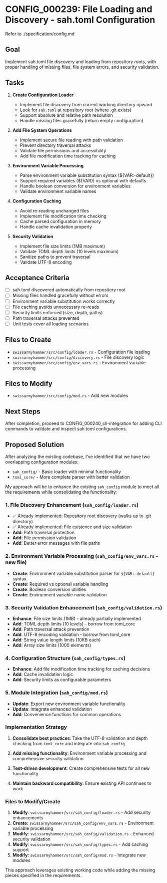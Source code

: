 # CONFIG_000239: File Loading and Discovery - sah.toml Configuration

Refer to ./specification/config.md

## Goal

Implement sah.toml file discovery and loading from repository roots, with proper handling of missing files, file system errors, and security validation.

## Tasks

1. **Create Configuration Loader**
   - Implement file discovery from current working directory upward
   - Look for `sah.toml` at repository root (where .git exists)
   - Support absolute and relative path resolution
   - Handle missing files gracefully (return empty configuration)

2. **Add File System Operations**
   - Implement secure file reading with path validation
   - Prevent directory traversal attacks
   - Validate file permissions and accessibility
   - Add file modification time tracking for caching

3. **Environment Variable Processing**
   - Parse environment variable substitution syntax (${VAR:-default})
   - Support required variables (${VAR}) vs optional with defaults
   - Handle boolean conversion for environment variables
   - Validate environment variable names

4. **Configuration Caching**
   - Avoid re-reading unchanged files
   - Implement file modification time checking
   - Cache parsed configuration in memory
   - Handle cache invalidation properly

5. **Security Validation**
   - Implement file size limits (1MB maximum)
   - Validate TOML depth limits (10 levels maximum)
   - Sanitize paths to prevent traversal
   - Validate UTF-8 encoding

## Acceptance Criteria

- [ ] sah.toml discovered automatically from repository root
- [ ] Missing files handled gracefully without errors
- [ ] Environment variable substitution works correctly
- [ ] File caching avoids unnecessary re-reads
- [ ] Security limits enforced (size, depth, paths)
- [ ] Path traversal attacks prevented
- [ ] Unit tests cover all loading scenarios

## Files to Create

- `swissarmyhammer/src/config/loader.rs` - Configuration file loading
- `swissarmyhammer/src/config/discovery.rs` - File discovery logic
- `swissarmyhammer/src/config/env_vars.rs` - Environment variable processing

## Files to Modify

- `swissarmyhammer/src/config/mod.rs` - Add new modules

## Next Steps

After completion, proceed to CONFIG_000240_cli-integration for adding CLI commands to validate and inspect sah.toml configurations.
## Proposed Solution

After analyzing the existing codebase, I've identified that we have two overlapping configuration modules:
- `sah_config/` - Basic loader with minimal functionality  
- `toml_core/` - More complete parser with better validation

My approach will be to enhance the existing `sah_config` module to meet all the requirements while consolidating the functionality:

### 1. File Discovery Enhancement (`sah_config/loader.rs`)
- ✅ Already implemented: Repository root discovery (walks up to .git directory)
- ✅ Already implemented: File existence and size validation
- **Add**: Path traversal protection
- **Add**: File permission validation
- **Add**: Better error messages with file paths

### 2. Environment Variable Processing (`sah_config/env_vars.rs` - new file)
- **Create**: Environment variable substitution parser for `${VAR:-default}` syntax
- **Create**: Required vs optional variable handling  
- **Create**: Boolean conversion utilities
- **Create**: Environment variable name validation

### 3. Security Validation Enhancement (`sah_config/validation.rs`)
- **Enhance**: File size limits (1MB) - already partially implemented
- **Add**: TOML depth limits (10 levels) - borrow from toml_core
- **Add**: Path traversal attack prevention
- **Add**: UTF-8 encoding validation - borrow from toml_core
- **Add**: String value length limits (10KB each)
- **Add**: Array size limits (1000 elements)

### 4. Configuration Structure (`sah_config/types.rs`)
- **Enhance**: Add file modification time tracking for caching decisions
- **Add**: Cache invalidation logic
- **Add**: Security limits as configurable parameters

### 5. Module Integration (`sah_config/mod.rs`)
- **Update**: Export new environment variable functionality
- **Update**: Integrate enhanced validation
- **Add**: Convenience functions for common operations

### Implementation Strategy

1. **Consolidate best practices**: Take the UTF-8 validation and depth checking from `toml_core` and integrate into `sah_config`

2. **Add missing functionality**: Environment variable processing and comprehensive security validation

3. **Test-driven development**: Create comprehensive tests for all new functionality

4. **Maintain backward compatibility**: Ensure existing API continues to work

### Files to Modify/Create

1. **Modify**: `swissarmyhammer/src/sah_config/loader.rs` - Add security enhancements
2. **Create**: `swissarmyhammer/src/sah_config/env_vars.rs` - Environment variable processing  
3. **Modify**: `swissarmyhammer/src/sah_config/validation.rs` - Enhanced security validation
4. **Modify**: `swissarmyhammer/src/sah_config/types.rs` - Add caching support
5. **Modify**: `swissarmyhammer/src/sah_config/mod.rs` - Integrate new modules

This approach leverages existing working code while adding the missing pieces specified in the requirements.